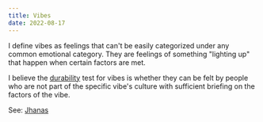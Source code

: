 ```yaml
---
title: Vibes
date: 2022-08-17
---
```


I define vibes as feelings that can't be easily categorized under any common emotional category. They are feelings of something "lighting up" that happen when certain factors are met.

I believe the [durability](durability) test for vibes is whether they can be felt by people who are not part of the specific vibe's culture with sufficient briefing on the factors of the vibe.

See: [Jhanas](https://www.accesstoinsight.org/ptf/dhamma/sacca/sacca4/samma-samadhi/jhana.html)